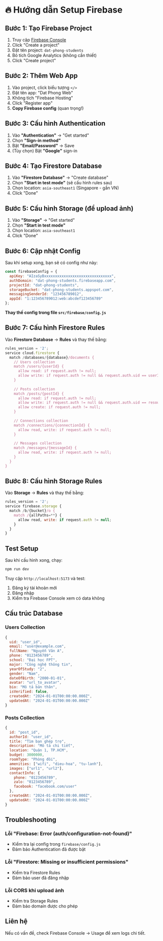 # 🔥 Hướng dẫn Setup Firebase

## Bước 1: Tạo Firebase Project

1. Truy cập [Firebase Console](https://console.firebase.google.com/)
2. Click "Create a project"
3. Đặt tên project: `dat-phong-students`
4. Bỏ tích Google Analytics (không cần thiết)
5. Click "Create project"

## Bước 2: Thêm Web App

1. Vào project, click biểu tượng `</>`
2. Đặt tên app: "Dat Phong Web"
3. Không tích "Firebase Hosting"
4. Click "Register app"
5. **Copy Firebase config** (quan trọng!)

## Bước 3: Cấu hình Authentication

1. Vào **"Authentication"** → "Get started"
2. Chọn **"Sign-in method"**
3. Bật **"Email/Password"** → Save
4. (Tùy chọn) Bật **"Google"** sign-in

## Bước 4: Tạo Firestore Database

1. Vào **"Firestore Database"** → "Create database"
2. Chọn **"Start in test mode"** (sẽ cấu hình rules sau)
3. Chọn location: `asia-southeast1` (Singapore - gần VN)
4. Click "Done"

## Bước 5: Cấu hình Storage (để upload ảnh)

1. Vào **"Storage"** → "Get started"
2. Chọn **"Start in test mode"**
3. Chọn location: `asia-southeast1`
4. Click "Done"

## Bước 6: Cập nhật Config

Sau khi setup xong, bạn sẽ có config như này:

```javascript
const firebaseConfig = {
  apiKey: "AIzaSyBxxxxxxxxxxxxxxxxxxxxxxxxxxxxxxx",
  authDomain: "dat-phong-students.firebaseapp.com",
  projectId: "dat-phong-students",
  storageBucket: "dat-phong-students.appspot.com",
  messagingSenderId: "123456789012",
  appId: "1:123456789012:web:abcdef123456789"
};
```

**Thay thế config trong file `src/firebase/config.js`**

## Bước 7: Cấu hình Firestore Rules

Vào **Firestore Database** → **Rules** và thay thế bằng:

```javascript
rules_version = '2';
service cloud.firestore {
  match /databases/{database}/documents {
    // Users collection
    match /users/{userId} {
      allow read: if request.auth != null;
      allow write: if request.auth != null && request.auth.uid == userId;
    }
    
    // Posts collection
    match /posts/{postId} {
      allow read: if request.auth != null;
      allow write: if request.auth != null && request.auth.uid == resource.data.authorId;
      allow create: if request.auth != null;
    }
    
    // Connections collection
    match /connections/{connectionId} {
      allow read, write: if request.auth != null;
    }
    
    // Messages collection
    match /messages/{messageId} {
      allow read, write: if request.auth != null;
    }
  }
}
```

## Bước 8: Cấu hình Storage Rules

Vào **Storage** → **Rules** và thay thế bằng:

```javascript
rules_version = '2';
service firebase.storage {
  match /b/{bucket}/o {
    match /{allPaths=**} {
      allow read, write: if request.auth != null;
    }
  }
}
```

## Test Setup

Sau khi cấu hình xong, chạy:

```bash
npm run dev
```

Truy cập `http://localhost:5173` và test:
1. Đăng ký tài khoản mới
2. Đăng nhập
3. Kiểm tra Firebase Console xem có data không

## Cấu trúc Database

### Users Collection
```javascript
{
  uid: "user_id",
  email: "user@example.com",
  fullName: "Nguyễn Văn A",
  phone: "0123456789",
  school: "Đại học FPT",
  major: "Công nghệ thông tin",
  yearOfStudy: "2",
  gender: "Nam",
  dateOfBirth: "2000-01-01",
  avatar: "url_to_avatar",
  bio: "Mô tả bản thân",
  isVerified: false,
  createdAt: "2024-01-01T00:00:00.000Z",
  updatedAt: "2024-01-01T00:00:00.000Z"
}
```

### Posts Collection
```javascript
{
  id: "post_id",
  authorId: "user_id",
  title: "Tìm bạn ghép trọ",
  description: "Mô tả chi tiết",
  location: "Quận 1, TP.HCM",
  budget: 3000000,
  roomType: "Phòng đôi",
  amenities: ["wifi", "dieu-hoa", "tu-lanh"],
  images: ["url1", "url2"],
  contactInfo: {
    phone: "0123456789",
    zalo: "0123456789",
    facebook: "facebook.com/user"
  },
  createdAt: "2024-01-01T00:00:00.000Z",
  updatedAt: "2024-01-01T00:00:00.000Z"
}
```

## Troubleshooting

### Lỗi "Firebase: Error (auth/configuration-not-found)"
- Kiểm tra lại config trong `firebase/config.js`
- Đảm bảo Authentication đã được bật

### Lỗi "Firestore: Missing or insufficient permissions"
- Kiểm tra Firestore Rules
- Đảm bảo user đã đăng nhập

### Lỗi CORS khi upload ảnh
- Kiểm tra Storage Rules
- Đảm bảo domain được cho phép

## Liên hệ

Nếu có vấn đề, check Firebase Console → Usage để xem logs chi tiết. 